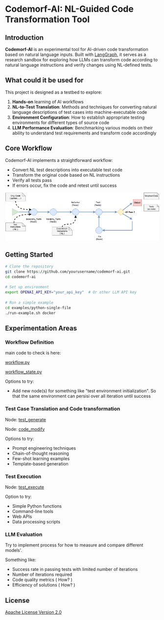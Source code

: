 # Codemorf-AI: NL-Guided Code Transformation Tool

## Introduction

**Codemorf-AI** is an experimental tool for AI-driven code transformation based on natural language inputs. 
Built with  [LangGraph](https://github.com/langchain-ai/langgraph), it serves as a research sandbox for exploring how LLMs 
can transform code according to natural language instructions and verify changes using NL-defined tests.

## What could it be used for

This project is designed as a testbed to explore:

1. **Hands-on** learning of AI workflows
2. **NL-to-Test Translation**: Methods and techniques for converting natural language descriptions of test cases into machine-executable code
3. **Environment Configuration**: How to establish appropriate testing environments for different types of source code
4. **LLM Performance Evaluation**: Benchmarking various models on their ability to understand test requirements and transform code accordingly

## Core Workflow

Codemorf-AI implements a straightforward workflow:

   - Convert NL test descriptions into executable test code
   - Transform the original code based on NL instructions
   - Verify all tests pass
   - If errors occur, fix the code and retest until success

![Workflow Diagram](docs/images/workflow-graph.png)

## Getting Started

```bash
# Clone the repository
git clone https://github.com/yourusername/codemorf-ai.git
cd codemorf-ai

# Set up environment
export OPENAI_API_KEY="your_api_key"  # Or other LLM API key

# Run a simple example
cd examples/python-single-file
./run-example.sh docker
```

## Experimentation Areas

### Workflow Definition

main code to check is here:

[workflow.py](src/core/workflow.py)

[workflow_state.py](src/core/workflow_state.py)

Options to try:

- Add new node(s) for something like "test environment initialization". 
So that the same environment can persisi over all iteration until success

### Test Case Translation and Code transformation 

Node: [test_generate](src/core/nodes/test_generate)

Node: [code_modify](src/core/nodes/code_modify)

Options to try:

- Prompt engineering techniques
- Chain-of-thought reasoning
- Few-shot learning examples
- Template-based generation

### Test Execution

Node: [test_execute](src/core/nodes/test_execute)

Option to try:

- Simple Python functions
- Command-line tools
- Web APIs
- Data processing scripts

### LLM Evaluation

Try to implement process for how to measure and compare different models'.

Something like:

- Success rate in passing tests with limited number of iterations
- Number of iterations required
- Code quality metrics ( How? )
- Efficiency of solutions ( How? )


## License

[Apache License Version 2.0](LICENSE)